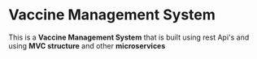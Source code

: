 # Vaccine Management System

This is a **Vaccine Management System** that is built using rest Api's and using **MVC structure** and other **microservices**
